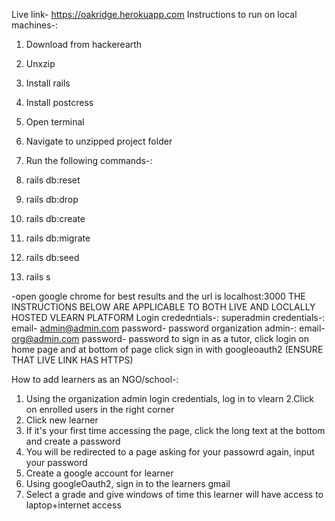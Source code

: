 Live link- https://oakridge.herokuapp.com
Instructions to run on local machines-:
1. Download from hackerearth
2. Unxzip
3. Install rails
4. Install postcress
5. Open terminal
6. Navigate to unzipped project folder

7. Run the following commands-:

1.  rails db:reset
8.  rails db:drop
9.  rails db:create
10. rails db:migrate
11. rails db:seed
12. rails s

-open google chrome for best results and the url is localhost:3000
THE INSTRUCTIONS BELOW ARE APPLICABLE TO BOTH LIVE AND LOCLALLY HOSTED VLEARN PLATFORM
Login crededntials-: superadmin credentials-:
email- admin@admin.com    password- password
organization admin-:   email- org@admin.com      password- password
to sign in as a tutor, click login on home page and at bottom of page click sign  in with googleoauth2 (ENSURE THAT LIVE LINK HAS HTTPS)

How to add learners as an NGO/school-:
1. Using the organization admin login credentials, log in to vlearn
2.Click on enrolled users in the right corner
3. Click new learner
4. If it's your first time accessing the page, click the long text at the bottom and create a password
5. You will be redirected to a page asking for your passowrd again, input your password
6. Create a google account for learner
7. Using googleOauth2, sign in to the learners gmail
8. Select a grade and give windows of time this learner will have access to laptop+internet access
